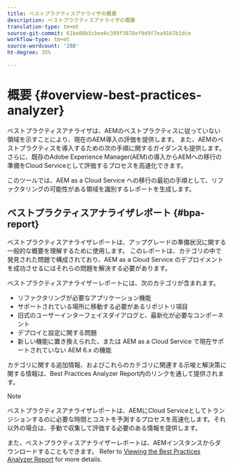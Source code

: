 ```yaml
---
title: ベストプラクティスアナライザの概要
description: ベストプラクティスアナライザの概要
translation-type: tm+mt
source-git-commit: 61be08b5cbee6c389f3878ef9d9f7ea9167b1dce
workflow-type: tm+mt
source-wordcount: '288'
ht-degree: 35%

---
```



# 概要 {#overview-best-practices-analyzer}

ベストプラクティスアナライザは、AEMのベストプラクティスに従っていない領域を示すことにより、現在のAEM導入の評価を提供します。 また、AEMのベストプラクティスを導入するための次の手順に関するガイダンスも提供します。 さらに、既存のAdobe Experience Manager(AEM)の導入からAEMへの移行の準備をCloud Serviceとして評価するプロセスを高速化できます。

このツールでは、AEM as a Cloud Service への移行の最初の手順として、リファクタリングの可能性がある領域を識別するレポートを生成します。

## ベストプラクティスアナライザレポート {#bpa-report}

ベストプラクティスアナライザレポートは、アップグレードの準備状況に関する一般的な概要を理解するために使用します。 このレポートは、カテゴリの中で発見された問題で構成されており、AEM as a Cloud Service のデプロイメントを成功させるにはそれらの問題を解決する必要があります。

ベストプラクティスアナライザーレポートには、次のカテゴリが含まれます。

* リファクタリングが必要なアプリケーション機能
* サポートされている場所に移動する必要があるリポジトリ項目
* 旧式のユーザーインターフェイスダイアログと、最新化が必要なコンポーネント
* デプロイと設定に関する問題
* 新しい機能に置き換えられた、または AEM as a Cloud Service で現在サポートされていない AEM 6.x の機能

カテゴリに関する追加情報、およびこれらのカテゴリに関連する示唆と解決策に関する情報は、Best Practices Analyzer Report内のリンクを通して提供されます。

>[!NOTE]
>ベストプラクティスアナライザレポートは、AEMにCloud Serviceとしてトランジションするのに必要な時間とコストを予測するプロセスを高速化します。それ以外の場合は、手動で収集して評価する必要のある情報を提供します。

また、ベストプラクティスアナライザーレポートは、AEMインスタンスからダウンロードすることもできます。 Refer to [Viewing the Best Practices Analyzer Report](/help/move-to-cloud-service/cloud-readiness-analyzer/using-cloud-readiness-analyzer.md#viewing-report) for more details.
